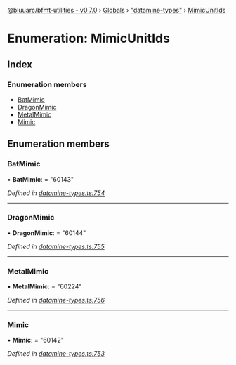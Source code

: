 [@bluuarc/bfmt-utilities - v0.7.0](../README.md) › [Globals](../globals.md) › ["datamine-types"](../modules/_datamine_types_.md) › [MimicUnitIds](_datamine_types_.mimicunitids.md)

# Enumeration: MimicUnitIds

## Index

### Enumeration members

* [BatMimic](_datamine_types_.mimicunitids.md#batmimic)
* [DragonMimic](_datamine_types_.mimicunitids.md#dragonmimic)
* [MetalMimic](_datamine_types_.mimicunitids.md#metalmimic)
* [Mimic](_datamine_types_.mimicunitids.md#mimic)

## Enumeration members

###  BatMimic

• **BatMimic**: = "60143"

*Defined in [datamine-types.ts:754](https://github.com/BluuArc/bfmt-utilities/blob/master/src/datamine-types.ts#L754)*

___

###  DragonMimic

• **DragonMimic**: = "60144"

*Defined in [datamine-types.ts:755](https://github.com/BluuArc/bfmt-utilities/blob/master/src/datamine-types.ts#L755)*

___

###  MetalMimic

• **MetalMimic**: = "60224"

*Defined in [datamine-types.ts:756](https://github.com/BluuArc/bfmt-utilities/blob/master/src/datamine-types.ts#L756)*

___

###  Mimic

• **Mimic**: = "60142"

*Defined in [datamine-types.ts:753](https://github.com/BluuArc/bfmt-utilities/blob/master/src/datamine-types.ts#L753)*
